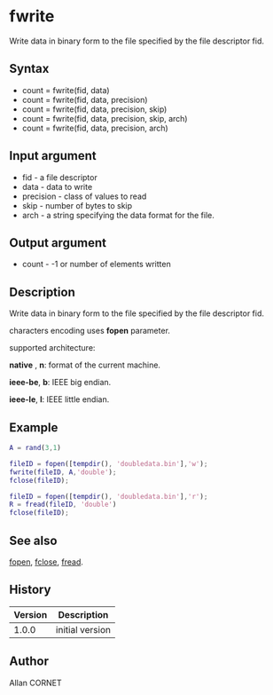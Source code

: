 

# fwrite

Write data in binary form to the file specified by the file descriptor fid.

## Syntax

- count = fwrite(fid, data)
- count = fwrite(fid, data, precision)
- count = fwrite(fid, data, precision, skip)
- count = fwrite(fid, data, precision, skip, arch)
- count = fwrite(fid, data, precision, arch)

## Input argument

 - fid - a file descriptor
 - data - data to write
 - precision - class of values to read
 - skip - number of bytes to skip
 - arch - a string specifying the data format for the file.

## Output argument

 - count - -1 or number of elements written

## Description


  <p>Write data in binary form to the file specified by the file descriptor fid.</p>
  <p>characters encoding uses <b>fopen</b> parameter.</p>
  <p>supported architecture:</p>
  <p><b>native</b> , <b>n</b>: format of the current machine.</p>
  <p><b>ieee-be</b>, <b>b</b>: IEEE big endian.</p>
  <p><b>ieee-le</b>, <b>l</b>: IEEE little endian.</p>


## Example

```matlab
A = rand(3,1)

fileID = fopen([tempdir(), 'doubledata.bin'],'w');
fwrite(fileID, A,'double');
fclose(fileID);

fileID = fopen([tempdir(), 'doubledata.bin'],'r');
R = fread(fileID, 'double')
fclose(fileID);
```

## See also

[fopen](fopen.md), [fclose](fclose.md), [fread](fread.md).
## History

|Version|Description|
|------|------|
|1.0.0|initial version|


## Author

Allan CORNET



